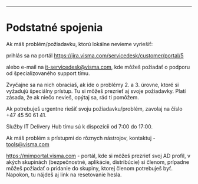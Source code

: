 

---

# Podstatné spojenia
Ak máš problém/požiadavku, ktorú lokálne nevieme vyriešiť:

prihlás sa na portál https://jira.visma.com/servicedesk/customer/portal/5

alebo e-mail na it-servicedesk@visma.com, kde môžeš požiadať o podporu od špecializovaného support tímu.

Zvyčajne sa na nich obraciaš, ak ide o problémy 2. a 3. úrovne, ktoré si vyžadujú špeciálny prístup. Tu si môžeš prezrieť aj svoje požiadavky. Platí zásada, že ak niečo nevieš, opýtaj sa, rád ti pomôžem.

Ak potrebuješ urgentne riešiť svoju požiadavku/problém, zavolaj na číslo +47 45 50 61 41.

Služby IT Delivery Hub tímu sú k dispozícii od 7:00 do 17:00.

Ak máš problém s prístupmi do rôznych nástrojov, kontaktuj - tools@visma.com

https://mimportal.visma.com - portál, kde si môžeš prezrieť svoj AD profil, v akých skupinách (bezpečnostné, aplikácie, distribúcie) si členom, prípadne môžeš požiadať o pridanie do skupiny, ktorej členom potrebuješ byť. Napokon, tu nájdeš aj link na resetovanie hesla.